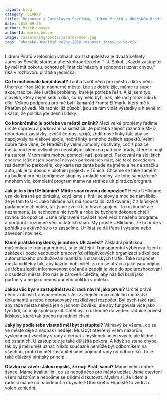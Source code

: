 ```yaml
---
layout: blog
category: CLANKY
title: 'Rozhovor s Jaroslavem Ševčíkem, lídrem Pirátů v Uherském Hradišti'
date: 2018-09-30
author: Marek Houser
authorId: marek.houser
image: /assets/img/posts/jararozhovor.jpg
tags: 'Uherské-Hradiště volby-2018 rozhovor Jaroslav-Ševčík'
---
```

Lídrem Pirátů v letošních volbách do zastupitelstva je dvaatřicetiletý Jaroslav Ševčík, starosta uherskohradišťského T. J. Sokol. „Každý zastupitel by měl mít pokoru, ochotu přijímat cizí názory a schopnost uznat chybu,“ říká v rozhovoru pirátská jednička.

**Co tě motivovalo kandidovat?**
Touha tvořit něco pro město a lidi v něm. Uherské Hradiště je nádherné město, kde se dobře žije, máme tu super akce, tradice. Ale i určité problémy, které je potřeba řešit. A já jsem typ člověka, který nejen sedí a říká, co by mělo být jinak, ale rád přiloží ruku k dílu. Velkou podporou pro mě byl i kamarád Franta Elfmark, který mě k Pirátům přivedl. Na radnici již působí, jsou za ním vidět výsledky a hlavně mi ukázal, že politika jde dělat i lidsky.

**Co konkrétního je potřeba ve městě změnit?**
Mezi velké problémy řadíme určitě dopravu a parkování na sídlištích. Je potřeba zlepšit razantně MHD, dobudovat zastávky, zvýšit četnost spojů, zřídit nové linky tak, aby se napojovaly na vlakové spoje, noční linky a mnoho dalších aspektů. Velmi dobře také víme, že Hradišti by velmi pomohly obchvaty, což z pozice města můžeme ovlivnit jen neustálým tlakem na patřičné úřady, které to mají na starost. V tom nám mohou pomoci i naši poslanci. Parkování na sídlištích chceme řešit nejen pomocí nových parkovacích míst, ale také zavedením rezidentního parkování, kdy karta rezidenta bude na jméno a ne na značku auta, jak je to dosud v pilotním projektu v Tůních. Chceme se také zaměřit na bydlení pro nízkopříjmové skupiny a mladé rodiny. Je toho samozřejmě mnohem víc, kompletní program máme na stránce uh.pirati.cz/program.

**Jak je to s tím UHlídáním? Míříte snad rovnou do opozice?**
Heslo UHlídáme vzniklo krásně po pirátsku, když jsme si hráli se slovy a moc se nám líbilo, že je tam to UH. Jako hlídače nás má spousta lidí zafixované již z loňských parlamentních voleb, tak jsme zvolili toto hravé spojení. To rozhodně ale neznamená, že nechceme nic tvořit a nebo že bychom dokonce chtěli rovnou do opozice. Jsme připraveni zavádět nové věci z našeho programu a podpořit i rozumné věci ostatních stran. My prostě UHlídáme, že to bude v pořádku a aktivně se o to zasadíme. UHlídat se dá třeba i výstaba nebo zavedení novinek.

**Které pirátské myšlenky je nutné v UH zavést?**
Základní pirátskou myšlenkou je transparentnost, ta je stěžejní. Transparentní výběrová řízení u zakázek i pozic vedoucích pracovníků příspěvkových organizací a škol bez automatického prodlužování mandátu a stranických trafik. Také rozpočet města viditelný tak, aby každý mohl vidět, za co se utrácí a jaké jsou příjmy. Je třeba zlepšit informovanost občanů a zapojit je více do spolurozhodování o osudech města. Pro nás je zároveň důležité, aby nás lidi brali jako partnery a ne jako nedostupného politika v obleku.

**Jakou věc bys v zastupitelstvu či radě navrhl jako první?**
Určitě právě něco z oblasti transparentnosti. Asi zveřejnění maximálního množství dokumentů a nebo dopracovaný rozklikávací rozpočet. Byl bych také rád, aby rada města nebyla jen o jednom člověku, ale aby fungovala více jako tým lidí, co mají společný cíl. Chtěl bych rozhodně do vedení radnice přivést lidskost, která tak trochu na radnici chybí.

**Jaký by podle tebe vlastně měl být zastupitel?**
Všímavý ke všemu, co se ve městě děje a naopak i neděje. Musí být otevřený všem názorům, vyslechnout všechny strany a čerpat z myšlenek nejen svých, ale klidně i od ostatních. U zastupitele je také důležitá pokora. A když se stane chyba, tak by ji měl umět uznat. Nikdo současně nemůže být odborníkem na všechno, proto by měl zastupitel umět přijmout rady od odborníků. To je také důležitý pirátský princip.

**Otázka na závěr: Jakou myslíš, že mají Piráti šanci?**
Máme velmi dobré šance. Máme kvalitní lidi, co se nebojí něco pro město udělat. Jsme otevření všem názorům a nebojíme se s lidmi diskutovat. Myslím si, že lidem a radnici máme co nabídnout a obyvatelé Uherského Hradiště to vědí a u voleb zohlední.

- - -
